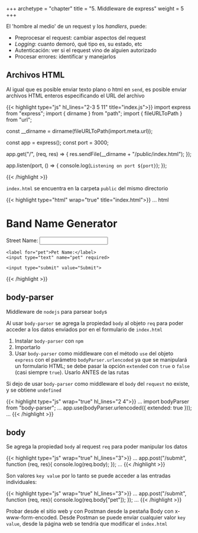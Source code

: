 +++
archetype = "chapter"
title = "5. Middleware de express"
weight = 5
+++

El 'hombre al medio' de un request y los _handlers_, puede:
- Preprocesar el request: cambiar aspectos del request
- _Logging_: cuanto demoró, qué tipo es, su estado, etc
- Autenticación: ver si el request vino de alguien autorizado
- Procesar errores: identificar y manejarlos

## Archivos HTML
Al igual que es posible enviar texto plano o html en `send`, es posible enviar archivos HTML enteros especificando el URL del archivo

{{< highlight type="js" hl_lines="2-3 5 11" title="index.js">}}
import express from "express";
import { dirname } from "path";
import { fileURLToPath } from "url";

const __dirname = dirname(fileURLToPath(import.meta.url));

const app = express();
const port = 3000;

app.get("/", (req, res) => {
  res.sendFile(__dirname + "/public/index.html");
});

app.listen(port, () => {
  console.log(`Listening on port ${port}`);
});

{{< /highlight >}}

`index.html` se encuentra en la carpeta `public` del mismo directorio

{{< highlight type="html" wrap="true" title="index.html">}}
... html

<body>
  <h1>Band Name Generator</h1>
  <form action="/submit" method="POST">
    <label for="street">Street Name:</label>
    <input type="text" name="street" required>
    
    <label for="pet">Pet Name:</label>
    <input type="text" name="pet" required>
    
    <input type="submit" value="Submit">
  </form>
</body>

</html>
{{< /highlight >}}

## body-parser
Middleware de `nodejs` para parsear `body`s

Al usar `body-parser` se agrega la propiedad `body` al objeto `req` para poder acceder a los datos enviados por en el formulario de `index.html`

1. Instalar `body-parser` con `npm`
1. Importarlo
1. Usar `body-parser` como middleware con el método `use` del objeto `express` con el parámetro `bodyParser.urlencoded` ya que se manipulará un formulario HTML; se debe pasar la opción `extended` con `true` o `false` (casi siempre `true`). Usarlo ANTES de las rutas

Si dejo de usar `body-parser` como middleware el `body` del `request` no existe, y se obtiene `undefined`

{{< highlight type="js" wrap="true" hl_lines="2 4">}}
...
import bodyParser from "body-parser";
...
app.use(bodyParser.urlencoded({ extended: true }));
...
{{< /highlight >}}

## body

Se agrega la propiedad `body` al request `req` para poder manipular los datos

{{< highlight type="js" wrap="true" hl_lines="3">}}
...
app.post("/submit", function (req, res){
  console.log(req.body);
});
...
{{< /highlight >}}

Son valores `key value` por lo tanto se puede acceder a las entradas individuales:

{{< highlight type="js" wrap="true" hl_lines="3">}}
...
app.post("/submit", function (req, res){
  console.log(req.body["pet"]);
});
...
{{< /highlight >}}

Probar desde el sitio web y con Postman desde la pestaña Body con x-www-form-encoded. Desde Postman se puede enviar cualquier valor `key value`, desde la página web se tendría que modificar el `index.html`